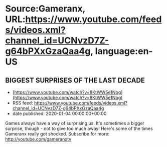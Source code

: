 # Source:Gameranx, URL:https://www.youtube.com/feeds/videos.xml?channel_id=UCNvzD7Z-g64bPXxGzaQaa4g, language:en-US

## BIGGEST SURPRISES OF THE LAST DECADE
 - [https://www.youtube.com/watch?v=8KtWW5e1Nbg](https://www.youtube.com/watch?v=8KtWW5e1Nbg)
 - RSS feed: https://www.youtube.com/feeds/videos.xml?channel_id=UCNvzD7Z-g64bPXxGzaQaa4g
 - date published: 2020-01-04 00:00:00+00:00

Games always have a way of surprising us. It's sometimes a bigger surprise, though - not to give too much away! Here's some of the times Gameranx really got shocked.
Subscribe for more: http://youtube.com/gameranxtv

